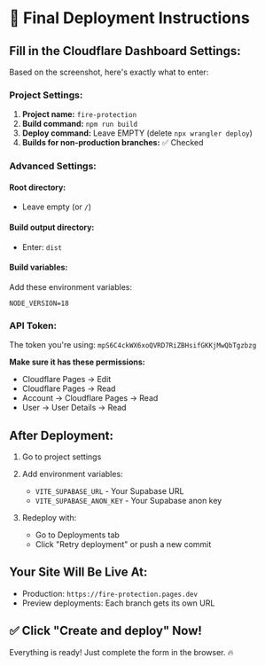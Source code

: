 # 🚀 **Final Deployment Instructions**

## **Fill in the Cloudflare Dashboard Settings:**

Based on the screenshot, here's exactly what to enter:

### **Project Settings:**
1. **Project name:** `fire-protection`
2. **Build command:** `npm run build`
3. **Deploy command:** Leave EMPTY (delete `npx wrangler deploy`)
4. **Builds for non-production branches:** ✅ Checked

### **Advanced Settings:**

#### **Root directory:**
- Leave empty (or `/`)

#### **Build output directory:**
- Enter: `dist`

#### **Build variables:**
Add these environment variables:
```
NODE_VERSION=18
```

### **API Token:**
The token you're using: `mpS6C4ckWX6xoQVRD7RiZBHsifGKKjMwQbTgzbzg`

**Make sure it has these permissions:**
- Cloudflare Pages → Edit
- Cloudflare Pages → Read  
- Account → Cloudflare Pages → Read
- User → User Details → Read

## **After Deployment:**

1. Go to project settings
2. Add environment variables:
   - `VITE_SUPABASE_URL` - Your Supabase URL
   - `VITE_SUPABASE_ANON_KEY` - Your Supabase anon key

3. Redeploy with:
   - Go to Deployments tab
   - Click "Retry deployment" or push a new commit

## **Your Site Will Be Live At:**
- Production: `https://fire-protection.pages.dev`
- Preview deployments: Each branch gets its own URL

## **✅ Click "Create and deploy" Now!**

Everything is ready! Just complete the form in the browser. 🔥





